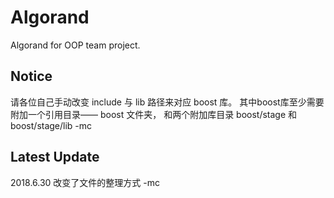 # Algorand

Algorand for OOP team project.

## Notice

请各位自己手动改变 include 与 lib 路径来对应 boost 库。
其中boost库至少需要附加一个引用目录—— boost 文件夹，
和两个附加库目录 boost/stage 和 boost/stage/lib -mc

## Latest Update

2018.6.30 改变了文件的整理方式 -mc
